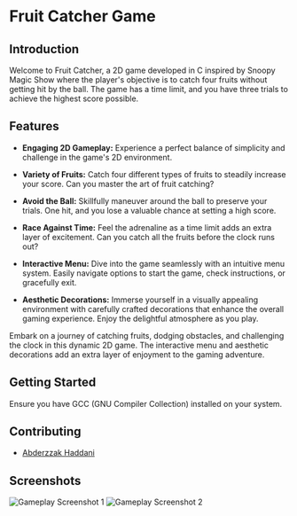 # Fruit Catcher Game

## Introduction

Welcome to Fruit Catcher, a 2D game developed in C inspired by Snoopy Magic Show where the player's objective is to catch four fruits without getting hit by the ball. The game has a time limit, and you have three trials to achieve the highest score possible.

## Features

- **Engaging 2D Gameplay:** Experience a perfect balance of simplicity and challenge in the game's 2D environment.
  
- **Variety of Fruits:** Catch four different types of fruits to steadily increase your score. Can you master the art of fruit catching?
  
- **Avoid the Ball:** Skillfully maneuver around the ball to preserve your trials. One hit, and you lose a valuable chance at setting a high score.
  
- **Race Against Time:** Feel the adrenaline as a time limit adds an extra layer of excitement. Can you catch all the fruits before the clock runs out?
  
- **Interactive Menu:** Dive into the game seamlessly with an intuitive menu system. Easily navigate options to start the game, check instructions, or gracefully exit.
  
- **Aesthetic Decorations:** Immerse yourself in a visually appealing environment with carefully crafted decorations that enhance the overall gaming experience. Enjoy the delightful atmosphere as you play.

Embark on a journey of catching fruits, dodging obstacles, and challenging the clock in this dynamic 2D game. The interactive menu and aesthetic decorations add an extra layer of enjoyment to the gaming adventure.

## Getting Started

Ensure you have GCC (GNU Compiler Collection) installed on your system.

## Contributing

- [Abderzzak Haddani](https://github.com/HADDANIAbdu)

## Screenshots

![Gameplay Screenshot 1](screenshots/gameplay_1.png)
![Gameplay Screenshot 2](screenshots/gameplay_2.png)